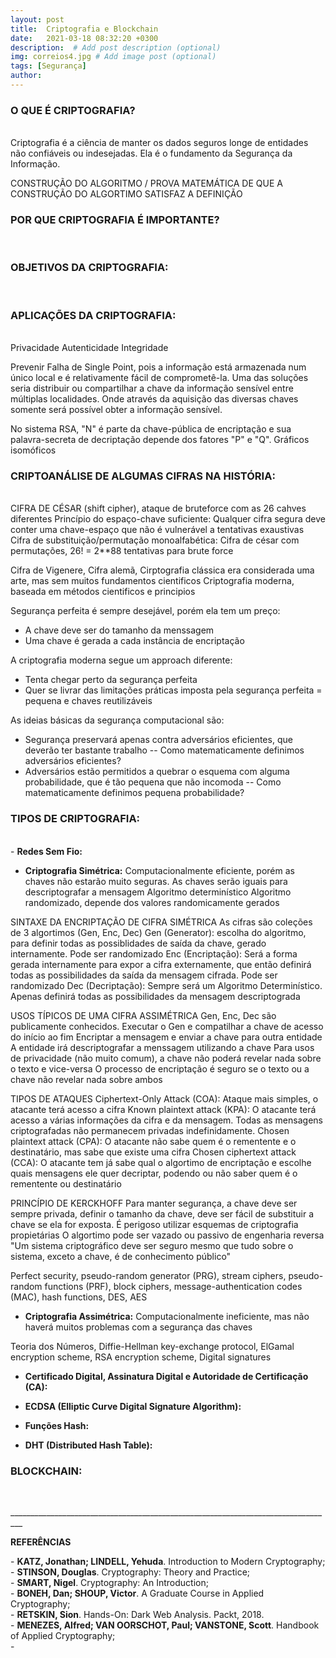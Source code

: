 ```yaml
---
layout: post
title:  Criptografia e Blockchain
date:   2021-03-18 08:32:20 +0300
description:  # Add post description (optional)
img: correios4.jpg # Add image post (optional)
tags: [Segurança]
author:
---
```

<center><strong></strong></center> 

<p><b><h3>O QUE É CRIPTOGRAFIA?</h3></b><br>
Criptografia é a ciência de manter os dados seguros longe de entidades não confiáveis ou indesejadas. 
Ela é o fundamento da Segurança da Informação.

CONSTRUÇÃO DO ALGORITMO / PROVA MATEMÁTICA DE QUE A CONSTRUÇÃO DO ALGORTIMO SATISFAZ A DEFINIÇÃO

<p><b><h3>POR QUE CRIPTOGRAFIA É IMPORTANTE?</h3></b><br>


<p><b><h3>OBJETIVOS DA CRIPTOGRAFIA:</h3></b><br>


<p><b><h3>APLICAÇÕES DA CRIPTOGRAFIA:</h3></b><br>
Privacidade
Autenticidade
Integridade

Prevenir Falha de Single Point, pois a informação está armazenada num único local e é relativamente fácil de comprometê-la.
Uma das soluções seria distribuir ou compartilhar a chave da informação sensível entre múltiplas localidades. Onde através da aquisição das diversas chaves somente será possível obter a informação sensível.

No sistema RSA, "N" é parte da chave-pública de encriptação e sua palavra-secreta de decriptação depende dos fatores "P" e "Q".
Gráficos isomóficos


<p><b><h3>CRIPTOANÁLISE DE ALGUMAS CIFRAS NA HISTÓRIA:</h3></b><br>
CIFRA DE CÉSAR (shift cipher), ataque de bruteforce com as 26 cahves diferentes
Princípio do espaço-chave suficiente: Qualquer cifra segura deve conter uma chave-espaço que não é vulnerável a tentativas exaustivas
Cifra de substituição/permutação monoalfabética: Cifra de césar com permutações, 26! = 2**88 tentativas para brute force

Cifra de Vigenere, Cifra alemã, 
Cirptografia clássica era considerada uma arte, mas sem muitos fundamentos cientificos
Criptografia moderna, baseada em métodos cientificos e principios

Segurança perfeita é sempre desejável, porém ela tem um preço:
- A chave deve ser do tamanho da menssagem
- Uma chave é gerada a cada instância de encriptação

A criptografia moderna segue um approach diferente:
- Tenta chegar perto da segurança perfeita
- Quer se livrar das limitações práticas imposta pela segurança perfeita = pequena e chaves reutilizáveis

As ideias básicas da segurança computacional são:
- Segurança preservará apenas contra adversários eficientes, que deverão ter bastante trabalho
-- Como matematicamente definimos adversários eficientes?
- Adversários estão permitidos a quebrar o esquema com alguma probabilidade, que é tão pequena que não incomoda
-- Como matematicamente definimos pequena probabilidade?




<p><b><h3>TIPOS DE CRIPTOGRAFIA:</h3></b><br>
- <b>Redes Sem Fio:</b>

- <b>Criptografia Simétrica:</b>
Computacionalmente eficiente, porém as chaves não estarão muito seguras. As chaves serão iguais para descriptografar a mensagem
Algoritmo determinístico
Algoritmo randomizado, depende dos valores randomicamente gerados

SINTAXE DA ENCRIPTAÇÃO DE CIFRA SIMÉTRICA
As cifras são coleções de 3 algortimos (Gen, Enc, Dec)
Gen (Generator): escolha do algoritmo, para definir todas as possiblidades de saída da chave, gerado internamente. Pode ser randomizado
Enc (Encriptação): Será a forma gerada internamente para expor a cifra externamente, que então definirá todas as possibilidades da saída da mensagem cifrada. Pode ser randomizado
Dec (Decriptação): Sempre será um Algoritmo Determinístico. Apenas definirá todas as possibilidades da mensagem descriptograda

USOS TÍPICOS DE UMA CIFRA ASSIMÉTRICA
Gen, Enc, Dec são publicamente conhecidos.
Executar o Gen e compatilhar a chave de acesso do início ao fim
Encriptar a mensagem e enviar a chave para outra entidade
A entidade irá descriptografar a menssagem utilizando a chave
Para usos de privacidade (não muito comum), a chave não poderá revelar nada sobre o texto e vice-versa
O processo de encriptação é seguro se o texto ou a chave não revelar nada sobre ambos

TIPOS DE ATAQUES
Ciphertext-Only Attack (COA): Ataque mais simples, o atacante terá acesso a cifra
Known plaintext attack (KPA): O atacante terá acesso a várias informações da cifra e da mensagem. Todas as mensagens criptografadas não permanecem privadas indefinidamente. 
Chosen plaintext attack (CPA): O atacante não sabe quem é o rementente e o destinatário, mas sabe que existe uma cifra
Chosen ciphertext attack (CCA): O atacante tem já sabe qual o algortimo de encriptação e escolhe quais mensagens ele quer decriptar, podendo ou não saber quem é o rementente ou destinatário

PRINCÍPIO DE KERCKHOFF
Para manter segurança, a chave deve ser sempre privada, definir o tamanho da chave, deve ser fácil de substituir a chave se ela for exposta.
É perigoso utilizar esquemas de criptografia propietárias
O algortimo pode ser vazado ou passivo de engenharia reversa
"Um sistema criptográfico deve ser seguro mesmo que tudo sobre o sistema, exceto a chave, é de conhecimento público"


Perfect security, pseudo-random generator (PRG), stream ciphers, pseudo-random functions (PRF), block ciphers, message-authentication codes (MAC), hash functions, DES, AES





- <b>Criptografia Assimétrica:</b>
Computacionalmente ineficiente, mas não haverá muitos problemas com a segurança das chaves


Teoria dos Números, Diffie-Hellman key-exchange protocol, ElGamal encryption scheme, RSA encryption scheme, Digital signatures

- <b>Certificado Digital, Assinatura Digital e Autoridade de Certificação (CA):</b>

- <b>ECDSA (Elliptic Curve Digital Signature Algorithm):</b>

- <b>Funções Hash:</b>

- <b>DHT (Distributed Hash Table):</b> 

<p><b><h3>BLOCKCHAIN:</h3></b><br>


<p>_________________________________________________________________________________</p>
<p><b>REFERÊNCIAS</b></p>
<p>- <b>KATZ, Jonathan; LINDELL, Yehuda</b>. Introduction to Modern Cryptography;<br>
- <b>STINSON, Douglas</b>. Cryptography: Theory and Practice;<br>
- <b>SMART, Nigel</b>. Cryptography: An Introduction;<br>
- <b>BONEH, Dan; SHOUP, Victor</b>. A Graduate Course in Applied Cryptography;<br> 
- <b>RETSKIN, Sion</b>. Hands-On: Dark Web Analysis. Packt, 2018.<br>
- <b>MENEZES, Alfred; VAN OORSCHOT, Paul; VANSTONE, Scott</b>. Handbook of Applied Cryptography;<br>
-  


